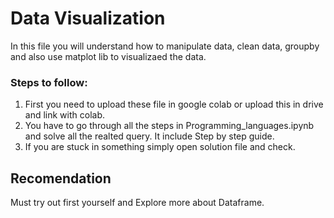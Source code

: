 # Data Visualization

In this file you will understand how to manipulate data, clean data, groupby and also use matplot lib to visualizaed the data.

### Steps to follow:
1. First you need to upload these file in google colab or upload this in drive and link with colab.
2. You have to go through all the steps in Programming_languages.ipynb and solve all the realted query. It include Step by step guide.
3. If you are stuck in something simply open solution file and check.


## Recomendation
Must try out first yourself and Explore more about Dataframe.